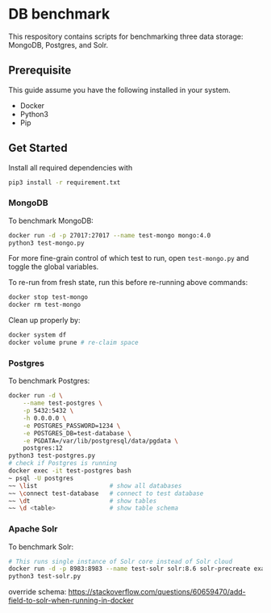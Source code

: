 # DB benchmark
This respository contains scripts for benchmarking three data storage: MongoDB, Postgres, and Solr.

## Prerequisite
This guide assume you have the following installed in your system.
- Docker
- Python3
- Pip

## Get Started
Install all required dependencies with
```bash
pip3 install -r requirement.txt
```

### MongoDB
To benchmark MongoDB:
```bash
docker run -d -p 27017:27017 --name test-mongo mongo:4.0
python3 test-mongo.py
```
For more fine-grain control of which test to run, open `test-mongo.py` and toggle the global variables.

To re-run from fresh state, run this before re-running above commands:
```bash
docker stop test-mongo
docker rm test-mongo
```
Clean up properly by:
```bash
docker system df
docker volume prune # re-claim space
```

### Postgres
To benchmark Postgres:
```bash
docker run -d \
    --name test-postgres \
    -p 5432:5432 \
    -h 0.0.0.0 \
    -e POSTGRES_PASSWORD=1234 \
    -e POSTGRES_DB=test-database \
    -e PGDATA=/var/lib/postgresql/data/pgdata \
    postgres:12
python3 test-postgres.py
# check if Postgres is running
docker exec -it test-postgres bash
~ psql -U postgres
~~ \list                    # show all databases
~~ \connect test-database   # connect to test database
~~ \dt                      # show tables
~~ \d <table>               # show table schema
```

### Apache Solr
To benchmark Solr:
```bash
# This runs single instance of Solr core instead of Solr cloud
docker run -d -p 8983:8983 --name test-solr solr:8.6 solr-precreate example_core
python3 test-solr.py
```

override schema: https://stackoverflow.com/questions/60659470/add-field-to-solr-when-running-in-docker
